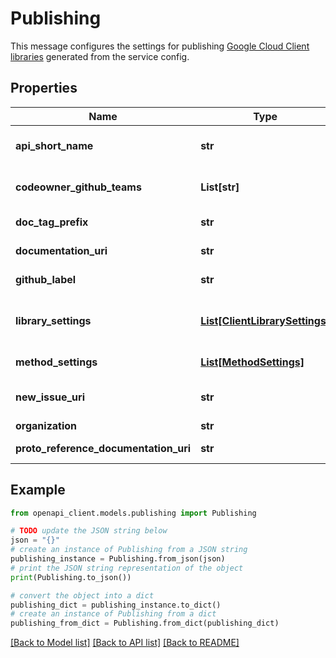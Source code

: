 # Publishing

This message configures the settings for publishing [Google Cloud Client libraries](https://cloud.google.com/apis/docs/cloud-client-libraries) generated from the service config.

## Properties

Name | Type | Description | Notes
------------ | ------------- | ------------- | -------------
**api_short_name** | **str** | Used as a tracking tag when collecting data about the APIs developer relations artifacts like docs, packages delivered to package managers, etc. Example: \&quot;speech\&quot;. | [optional] 
**codeowner_github_teams** | **List[str]** | GitHub teams to be added to CODEOWNERS in the directory in GitHub containing source code for the client libraries for this API. | [optional] 
**doc_tag_prefix** | **str** | A prefix used in sample code when demarking regions to be included in documentation. | [optional] 
**documentation_uri** | **str** | Link to product home page. Example: https://cloud.google.com/asset-inventory/docs/overview | [optional] 
**github_label** | **str** | GitHub label to apply to issues and pull requests opened for this API. | [optional] 
**library_settings** | [**List[ClientLibrarySettings]**](ClientLibrarySettings.md) | Client library settings. If the same version string appears multiple times in this list, then the last one wins. Settings from earlier settings with the same version string are discarded. | [optional] 
**method_settings** | [**List[MethodSettings]**](MethodSettings.md) | A list of API method settings, e.g. the behavior for methods that use the long-running operation pattern. | [optional] 
**new_issue_uri** | **str** | Link to a *public* URI where users can report issues. Example: https://issuetracker.google.com/issues/new?component&#x3D;190865&amp;template&#x3D;1161103 | [optional] 
**organization** | **str** | For whom the client library is being published. | [optional] 
**proto_reference_documentation_uri** | **str** | Optional link to proto reference documentation. Example: https://cloud.google.com/pubsub/lite/docs/reference/rpc | [optional] 

## Example

```python
from openapi_client.models.publishing import Publishing

# TODO update the JSON string below
json = "{}"
# create an instance of Publishing from a JSON string
publishing_instance = Publishing.from_json(json)
# print the JSON string representation of the object
print(Publishing.to_json())

# convert the object into a dict
publishing_dict = publishing_instance.to_dict()
# create an instance of Publishing from a dict
publishing_from_dict = Publishing.from_dict(publishing_dict)
```
[[Back to Model list]](../README.md#documentation-for-models) [[Back to API list]](../README.md#documentation-for-api-endpoints) [[Back to README]](../README.md)


